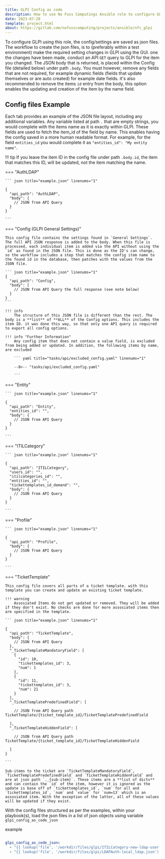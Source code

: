 ```yaml
---
title: GLPI Config as code
description: How to use No Fuss Computings Ansible role to configure GLPI from configuration as code.
date: 2023-07-28
template: project.html
about: https://gitlab.com/nofusscomputing/projects/ansible/nfc_glpi
---
```


To configure GLPI using this role, the config/settings are saved as json files. The workflow to create the json files, is to (preferably within a test environment) make the required setting changes in GLPI using the GUI. one the changes have been made, conduct an API `GET` query to GLPI for the item you changed. The JSON body that is returned, is placed within the Config file (detailed below) under path `.body`. You must however, remove any fields that are not required, for example dynamic fields (fields that update themselves or are auto created) for example date fields. it's also recommended to remove the items `id` entry from the body, this option enables the updating and creation of the item by the name field.


## Config files Example

Each tab provides an example of the JSON file layout, including any additional variables. Any variable listed at path `.` that are empty strings, you would complete with the items name as it is exactly within GLPI. These fields are used to fetch the item_id of the field by name. This enables having the config saved in a more human readable format. For example, for the field `entities_id` you would complete it as `"entities_id": "My entity name"`.

!!! tip
    If you leave the item ID in the config file under path `.body.id`, the item that matches this ID, will be updated, not the item matching the name.

=== "AuthLDAP"

    ``` json title="example.json" linenums="1"

    {
      "api_path": "AuthLDAP",
      "body": {
        // JSON from API Query
      }
    }

    ```

=== "Config (GLPI General Settings)"

    This config file contains the settings found in `General Settings`. The full API JSON response is added to the body. When this file is processed, each individual item is added via the API without using the `id` as found in the JSON file. This is done as the ID's can change, so the workflow includes a step that matches the config item name to the found id in the database, then patches with the values from the JSON file.

    ``` json title="example.json" linenums="1"
    {
      "api_path": "Config",
      "body": [
        // JSON from API Query the full response (see note below)
      ]
    }
    ```

    !!! info
        The structure of this JSON file is different than the rest. The body is a **list** of **ALL** of the Config options. This includes the item ID. it was done this way, so that only one API query is required to export all config options.

    !!! info "Further Information"
        Any config item that does not contain a value field, is excluded from being added or updated. In addition, the following items by name, are excluded

        ``` yaml title="tasks/api/excluded_config.yaml" linenums="1"

        --8<-- "tasks/api/excluded_config.yaml"

        ```

=== "Entity"

    ``` json title="example.json" linenums="1"

    {
      "api_path": "Entity",
      "entities_id": "",
      "body": {
        // JSON from API Query
      }
    }

    ```

=== "ITILCategory"

    ``` json title="example.json" linenums="1"

    {
      "api_path": "ITILCategory",
      "users_id": "",
      "itilcategories_id": "",
      "entities_id": "",
      "tickettemplates_id_demand": "",
      "body": {
        // JSON from API Query
      }
    }

    ```

=== "Profile"

    ``` json title="example.json" linenums="1"

    {
      "api_path": "Profile",
      "body": {
        // JSON from API Query
      }
    }

    ```

=== "TicketTemplate"

    This config file covers all parts of a ticket template. with this template you can create and update an existing ticket template.

    !!! warning
        Assosiated Items do not get updated or removed. They will be added if they don't exist. No checks are done for more assosiated items then are specified in the template.

    ``` json title="example.json" linenums="1"

    {
      "api_path": "TicketTemplate",
      "body": {
        // JSON from API Query
      },
      "_TicketTemplateMandatoryField": [
        {
          "id": 10,
          "tickettemplates_id": 3,
          "num": 1
        },
        {
          "id": 11,
          "tickettemplates_id": 3,
          "num": 21
        }
      ],
      "_TicketTemplatePredefinedField": [

        // JSON from API Query path TicketTemplate/{ticket_template_id}/TicketTemplatePredefinedField

      ],
      "_TicketTemplateHiddenField": [

        // JSON from API Query path TicketTemplate/{ticket_template_id}/TicketTemplateHiddenField

      ]
    }

    ```

    Sub-items to the ticket are `TicketTemplateMandatoryField`, `TicketTemplatePredefinedField` and `TicketTemplateHiddenField` and are at json path `._{sub-item}`. These items are a **list of dicts** and can contain the `id` of the item, however it is ignored as the update is base off of `tickettemplates_id`, `num` for all and `tickettemplates_id`, `num` and `value` for `num=13` which is an assosiated item. With the exception of the latter, all of these values will be updated if they exist.


With the config files structured as per the examples, within your playbook(s), load the json files in a list of json objects using variable `glpi_config_as_code_json`

example

``` yaml title="my_vars.yaml" linenums="1"

glpi_config_as_code_json:
  - "{{ lookup('file', '/workdir/files/glpi/ITILCategory-new-ldap-user.json') | from_json }}"
  - "{{ lookup('file', '/workdir/files/glpi/LDAPAuth-local_ldap.json') | from_json }}"

```
